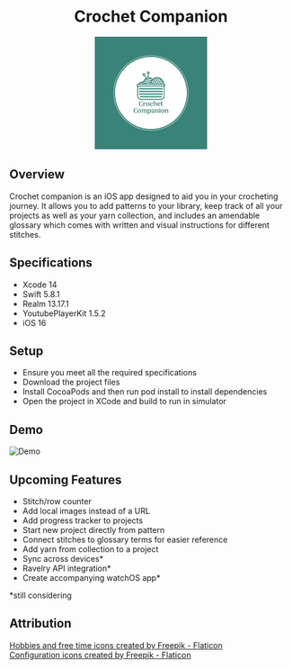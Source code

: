 <h1 align="center">Crochet Companion</h1>

<p align="center">
<img src="./CrochetCompanion/Assets.xcassets/LaunchImage.imageset/launchImage@3x.png" height="200" />
</p>

## Overview

Crochet companion is an iOS app designed to aid you in your crocheting 
journey. It allows you to add patterns to your library, 
keep track of all your projects as well as your yarn collection, and 
includes an amendable glossary which comes with written and visual 
instructions for different stitches.  

## Specifications

- Xcode 14
- Swift 5.8.1
- Realm 13.17.1
- YoutubePlayerKit 1.5.2
- iOS 16

## Setup

- Ensure you meet all the required specifications
- Download the project files 
- Install CocoaPods and then run pod install to install dependencies
- Open the project in XCode and build to run in simulator

## Demo

![Demo](Demo.gif)

## Upcoming Features

- Stitch/row counter
- Add local images instead of a URL
- Add progress tracker to projects
- Start new project directly from pattern
- Connect stitches to glossary terms for easier reference
- Add yarn from collection to a project
- Sync across devices*
- Ravelry API integration*
- Create accompanying watchOS app*

*still considering

## Attribution

<a href="https://www.flaticon.com/free-icons/hobbies-and-free-time" title="hobbies and free time icons">Hobbies and free time icons created by 
Freepik - Flaticon</a>  
<a href="https://www.flaticon.com/free-icons/configuration" title="configuration icons">Configuration icons created by Freepik - Flaticon</a>
